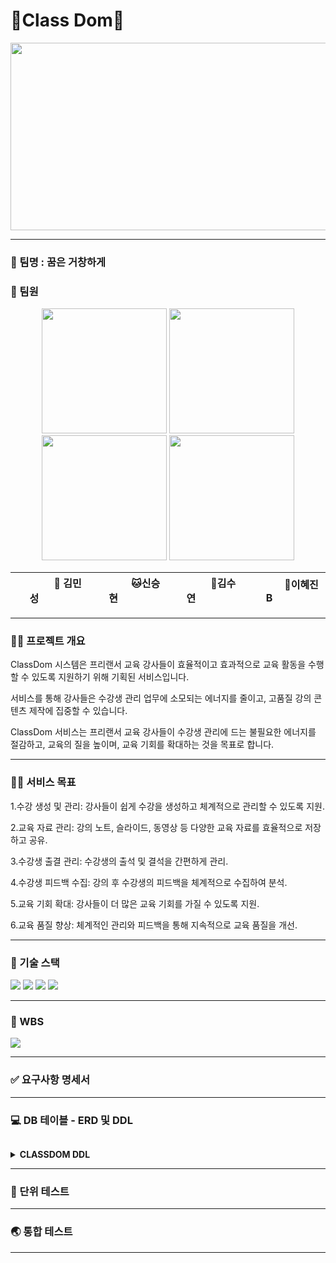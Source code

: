 # 👑Class Dom👑
<p align="center"><img src="https://github.com/hjin111/be07-1st-6team-classdom/blob/main/classdom.jpg" width="1000" height="300"/></p>

<hr>

### 🤗 팀명 : 꿈은 거창하게
 
### 🤭 팀원

<p align="center">
	<img src="https://github.com/hjin111/be07-1st-6team-classdom/blob/main/min.jpg" width="200" height="200"/>
	<img src="https://github.com/hjin111/be07-1st-6team-classdom/blob/main/seung.jpg" width="200" height="200"/>
	<img src="https://github.com/hjin111/be07-1st-6team-classdom/blob/main/su.jpg" width="200" height="200"/>
	<img src="https://github.com/hjin111/be07-1st-6team-classdom/blob/main/hye.jpg" width="200" height="200"/>
</p>

<div align="center">
	
|   &nbsp;&nbsp; &nbsp; &nbsp; &nbsp;  &nbsp;  &nbsp; 🐶 김민성  &nbsp;&nbsp; &nbsp;&nbsp; &nbsp;  &nbsp;  &nbsp;    |      &nbsp;&nbsp; &nbsp;&nbsp; &nbsp;  &nbsp;  &nbsp; 🐱신승현  &nbsp;&nbsp; &nbsp;&nbsp; &nbsp;  &nbsp;  &nbsp;    |      &nbsp;&nbsp; &nbsp;&nbsp; &nbsp;  &nbsp;  &nbsp; 🐹김수연  &nbsp;&nbsp; &nbsp;&nbsp; &nbsp;  &nbsp;  &nbsp;    |     &nbsp;&nbsp; &nbsp;&nbsp; &nbsp;  &nbsp;  &nbsp; 🐰이혜진B  &nbsp;&nbsp; &nbsp;&nbsp; &nbsp;  &nbsp;  &nbsp;   | 
|------------------------------------------|--------------------------------------|------------------------------------------|-----------------------------------|
 
</div>

<hr>

### 👨‍🏫 프로젝트 개요
  
  ClassDom 시스템은 프리랜서 교육 강사들이 효율적이고 효과적으로 교육 활동을 수행할 수 있도록 지원하기 위해 기획된 서비스입니다.
  
  서비스를 통해 강사들은 수강생 관리 업무에 소모되는 에너지를 줄이고, 고품질 강의 콘텐츠 제작에 집중할 수 있습니다.
  
  ClassDom 서비스는 프리랜서 교육 강사들이 수강생 관리에 드는 불필요한 에너지를 절감하고, 교육의 질을 높이며, 교육 기회를 확대하는 것을 목표로 합니다.

<hr>

### 👩‍🏫 서비스 목표

  1.수강 생성 및 관리: 강사들이 쉽게 수강을 생성하고 체계적으로 관리할 수 있도록 지원.
  
  2.교육 자료 관리: 강의 노트, 슬라이드, 동영상 등 다양한 교육 자료를 효율적으로 저장하고 공유.
  
  3.수강생 출결 관리: 수강생의 출석 및 결석을 간편하게 관리.
  
  4.수강생 피드백 수집: 강의 후 수강생의 피드백을 체계적으로 수집하여 분석.
  
  5.교육 기회 확대: 강사들이 더 많은 교육 기회를 가질 수 있도록 지원.
  
  6.교육 품질 향상: 체계적인 관리와 피드백을 통해 지속적으로 교육 품질을 개선.

<hr>

### 🔨 기술 스택
<div>
<img src="https://img.shields.io/badge/mysql-4479A1?style=for-the-badge&logo=mysql&logoColor=white">
<img src="https://img.shields.io/badge/git-F05032?style=for-the-badge&logo=git&logoColor=white">
<img src="https://img.shields.io/badge/github-181717?style=for-the-badge&logo=github&logoColor=white">
<img src="https://img.shields.io/badge/mariaDB-003545?style=for-the-badge&logo=mariaDB&logoColor=white">
</div>

<hr>

### 📝 WBS

<img src="https://github.com/beyond-sw-camp/be07-1st-6team-classdom/blob/main/classdom/image/classdom%20project%20wbs.jpg">

<hr>



### ✅ 요구사항 명세서

<hr>

### 💻 DB 테이블 - ERD 및 DDL

<p align="center"><img src=""/></p>

<details>
<summary><b>CLASSDOM DDL</b></summary>
	
```
CREATE TABLE `user` (
  `id` bigint(20) unsigned NOT NULL AUTO_INCREMENT,
  `email` varchar(255) NOT NULL,
  `password` varchar(255) DEFAULT NULL,
  `name` varchar(255) NOT NULL,
  `phone_number` varchar(255) NOT NULL,
  `role` enum('학생','강사','관리자') NOT NULL,
  `created_date` datetime DEFAULT current_timestamp(),
  `del_yn` char(1) DEFAULT 'N',
  PRIMARY KEY (`id`),
  UNIQUE KEY `email` (`email`)
) ENGINE=InnoDB DEFAULT CHARSET=utf8mb4 COLLATE=utf8mb4_general_ci;

CREATE TABLE `course` (
  `id` bigint(20) unsigned NOT NULL AUTO_INCREMENT,
  `name` varchar(255) NOT NULL,
  `description` varchar(8000) NOT NULL,
  `price` int(11) NOT NULL,
  `start_date` datetime NOT NULL,
  `end_date` datetime NOT NULL,
  `instructor_id` bigint(20) unsigned NOT NULL,
  `created_date` datetime DEFAULT current_timestamp(),
  `del_yn` char(1) DEFAULT 'N',
  `max_student` int(11) DEFAULT 30,
  `approval` char(1) DEFAULT 'N',
  PRIMARY KEY (`id`),
  KEY `user_id_fk` (`instructor_id`),
  CONSTRAINT `user_id_fk` FOREIGN KEY (`instructor_id`) REFERENCES `user` (`id`)
) ENGINE=InnoDB AUTO_INCREMENT=6 DEFAULT CHARSET=utf8mb4 COLLATE=utf8mb4_general_ci;

CREATE TABLE `lecture` (
  `id` bigint(20) unsigned NOT NULL AUTO_INCREMENT,
  `name` varchar(255) NOT NULL,
  `content` varchar(255) DEFAULT NULL,
  `course_id` bigint(20) unsigned NOT NULL,
  `running_time` time NOT NULL,
  `created_date` datetime DEFAULT current_timestamp(),
  `del_yn` char(1) DEFAULT 'N',
  PRIMARY KEY (`id`),
  KEY `course_id_fk` (`course_id`),
  CONSTRAINT `course_id_fk` FOREIGN KEY (`course_id`) REFERENCES `course` (`id`)
) ENGINE=InnoDB DEFAULT CHARSET=utf8mb4 COLLATE=utf8mb4_general_ci;

CREATE TABLE `exam` (
  `id` bigint(20) unsigned NOT NULL AUTO_INCREMENT,
  `course_id` bigint(20) unsigned NOT NULL,
  `title` varchar(255) NOT NULL,
  `content` varchar(3000) DEFAULT NULL,
  `exam_date` datetime NOT NULL,
  `limited_time` datetime DEFAULT NULL,
  `created_date` datetime DEFAULT current_timestamp(),
  `del_yn` char(1) DEFAULT 'N',
  PRIMARY KEY (`id`),
  KEY `exam_course_id_fk` (`course_id`),
  CONSTRAINT `exam_course_id_fk` FOREIGN KEY (`course_id`) REFERENCES `course` (`id`)
) ENGINE=InnoDB DEFAULT CHARSET=utf8mb4 COLLATE=utf8mb4_general_ci;

CREATE TABLE `exam_output` (
  `id` bigint(20) unsigned NOT NULL AUTO_INCREMENT,
  `exam_id` bigint(20) unsigned NOT NULL,
  `student_id` bigint(20) unsigned NOT NULL,
  `content` varchar(3000) NOT NULL,
  `score` int(11) DEFAULT NULL,
  `created_date` datetime DEFAULT current_timestamp(),
  `del_yn` char(1) DEFAULT 'N',
  PRIMARY KEY (`id`),
  KEY `exam_output_exam_id_idx` (`exam_id`),
  KEY `exam_output_student_id_idx` (`student_id`),
  CONSTRAINT `exam_output_exam_id` FOREIGN KEY (`exam_id`) REFERENCES `exam` (`id`) ON DELETE NO ACTION ON UPDATE NO ACTION,
  CONSTRAINT `exam_output_student_id` FOREIGN KEY (`student_id`) REFERENCES `user` (`id`) ON DELETE NO ACTION ON UPDATE NO ACTION
) ENGINE=InnoDB DEFAULT CHARSET=utf8mb4 COLLATE=utf8mb4_general_ci;

CREATE TABLE `payment_method` (
  `id` bigint(20) unsigned NOT NULL AUTO_INCREMENT,
  `student_id` bigint(20) unsigned NOT NULL,
  `card_category` varchar(45) DEFAULT NULL,
  `card_number` char(16) DEFAULT NULL,
  `created_date` datetime DEFAULT current_timestamp(),
  `del_yn` char(1) DEFAULT 'N',
  PRIMARY KEY (`id`),
  KEY `payment_method_student_id_idx` (`student_id`),
  CONSTRAINT `payment_method_student_id` FOREIGN KEY (`student_id`) REFERENCES `user` (`id`) ON DELETE NO ACTION ON UPDATE NO ACTION
) ENGINE=InnoDB DEFAULT CHARSET=utf8mb4 COLLATE=utf8mb4_general_ci;

CREATE TABLE `course_register` (
  `id` bigint(20) unsigned NOT NULL AUTO_INCREMENT,
  `student_id` bigint(20) unsigned DEFAULT NULL,
  `course_id` bigint(20) unsigned DEFAULT NULL,
  `completed_state` char(1) DEFAULT 'N',
  `created_time` datetime DEFAULT current_timestamp(),
  `del_yn` char(1) DEFAULT 'N',
  PRIMARY KEY (`id`),
  KEY `course_register_course_id_idx` (`course_id`),
  KEY `course_register_student_id_idx` (`student_id`),
  CONSTRAINT `course_register_course_id` FOREIGN KEY (`course_id`) REFERENCES `course` (`id`) ON DELETE NO ACTION ON UPDATE NO ACTION,
  CONSTRAINT `course_register_student_id` FOREIGN KEY (`student_id`) REFERENCES `user` (`id`) ON DELETE NO ACTION ON UPDATE NO ACTION
) ENGINE=InnoDB DEFAULT CHARSET=utf8mb4 COLLATE=utf8mb4_general_ci;

CREATE TABLE `payment` (
  `id` bigint(20) unsigned NOT NULL AUTO_INCREMENT,
  `register_id` bigint(20) unsigned DEFAULT NULL,
  `payment_id` bigint(20) unsigned DEFAULT NULL,
  `del_yn` char(1) DEFAULT 'N',
  PRIMARY KEY (`id`),
  KEY `register_id_idx` (`register_id`),
  KEY `payment_id_idx` (`payment_id`),
  CONSTRAINT `payment_ibfk_1` FOREIGN KEY (`register_id`) REFERENCES `course_register` (`id`),
  CONSTRAINT `payment_ibfk_2` FOREIGN KEY (`payment_id`) REFERENCES `payment_method` (`id`)
) ENGINE=InnoDB DEFAULT CHARSET=utf8mb4 COLLATE=utf8mb4_general_ci;

CREATE TABLE `review` (
  `id` bigint(20) unsigned NOT NULL AUTO_INCREMENT,
  `course_id` bigint(20) unsigned DEFAULT NULL,
  `student_id` bigint(20) unsigned DEFAULT NULL,
  `content` text DEFAULT NULL,
  `star` int(11) DEFAULT NULL,
  `created_date` datetime DEFAULT current_timestamp(),
  `del_yn` char(1) DEFAULT 'N',
  PRIMARY KEY (`id`),
  KEY `course_id_idx` (`course_id`),
  KEY `student_id_idx` (`student_id`),
  CONSTRAINT `review_ibfk_1` FOREIGN KEY (`course_id`) REFERENCES `course` (`id`),
  CONSTRAINT `review_ibfk_2` FOREIGN KEY (`student_id`) REFERENCES `user` (`id`)
) ENGINE=InnoDB DEFAULT CHARSET=utf8mb4 COLLATE=utf8mb4_general_ci;

CREATE TABLE `attendance` (
  `id` bigint(20) unsigned NOT NULL AUTO_INCREMENT,
  `student_id` bigint(20) unsigned DEFAULT NULL,
  `lecture_id` bigint(20) unsigned DEFAULT NULL,
  `state` char(1) DEFAULT 'N',
  `view_date` datetime DEFAULT current_timestamp(),
  `del_yn` char(1) DEFAULT 'N',
  PRIMARY KEY (`id`),
  KEY `student_id_idx` (`student_id`),
  KEY `lecture_id_idx` (`lecture_id`),
  CONSTRAINT `attendance_ibfk_1` FOREIGN KEY (`student_id`) REFERENCES `user` (`id`),
  CONSTRAINT `attendance_ibfk_2` FOREIGN KEY (`lecture_id`) REFERENCES `lecture` (`id`)
) ENGINE=InnoDB DEFAULT CHARSET=utf8mb4 COLLATE=utf8mb4_general_ci;

CREATE TABLE `fa` (
  `id` bigint(20) unsigned NOT NULL AUTO_INCREMENT,
  `title` varchar(255) DEFAULT NULL,
  `content` text DEFAULT NULL,
  `created_date` datetime DEFAULT current_timestamp(),
  `del_yn` char(1) DEFAULT 'N',
  PRIMARY KEY (`id`)
) ENGINE=InnoDB DEFAULT CHARSET=utf8mb4 COLLATE=utf8mb4_general_ci;

CREATE TABLE `course_question` (
  `id` bigint(20) unsigned NOT NULL AUTO_INCREMENT,
  `title` varchar(255) NOT NULL,
  `content` varchar(3000) DEFAULT NULL,
  `course_id` bigint(20) unsigned NOT NULL,
  `created_time` datetime DEFAULT current_timestamp(),
  `del_yn` char(1) NOT NULL DEFAULT 'N',
  `writer` bigint(20) unsigned,
  PRIMARY KEY (`id`),
  KEY `course_cquestion_fk` (`course_id`),
  KEY `question_writer_fk` (`writer`),
  CONSTRAINT `course_cquestion_fk` FOREIGN KEY (`course_id`) REFERENCES `course` (`id`),
  CONSTRAINT `question_writer_fk` FOREIGN KEY (`writer`) REFERENCES `user` (`id`)
) ENGINE=InnoDB DEFAULT CHARSET=utf8mb4 COLLATE=utf8mb4_general_ci;

CREATE TABLE `course_response` (
  `id` bigint(20) unsigned NOT NULL AUTO_INCREMENT,
  `content` varchar(3000) DEFAULT NULL,
  `c_question_id` bigint(20) unsigned NOT NULL,
  `created_time` datetime DEFAULT current_timestamp(),
  `del_yn` char(1) NOT NULL DEFAULT 'N',
  `writer` bigint unsigned, 
  PRIMARY KEY (`id`),

  KEY `cquesiton_cresponse_fk` (`c_question_id`),
  KEY `question_response_fk` (`writer`),

  CONSTRAINT `cquesiton_cresponse_fk` FOREIGN KEY (`c_question_id`) REFERENCES `course_question` (`id`),
  CONSTRAINT `question_response_fk` FOREIGN KEY (`writer`) REFERENCES `user` (`id`)
) ENGINE=InnoDB DEFAULT CHARSET=utf8mb4 COLLATE=utf8mb4_general_ci;

CREATE TABLE `assignment` (
  `id` bigint(20) unsigned NOT NULL AUTO_INCREMENT,
  `title` varchar(255) NOT NULL,
  `content` varchar(3000) DEFAULT NULL,
  `course_id` bigint(20) unsigned NOT NULL,
  `start_time` datetime DEFAULT NULL,
  `end_time` datetime DEFAULT NULL,
  `created_time` datetime DEFAULT current_timestamp(),
  `del_yn` char(1) NOT NULL DEFAULT 'N',
  PRIMARY KEY (`id`),
  KEY `course_assignment_fk` (`course_id`),
  CONSTRAINT `course_assignment_fk` FOREIGN KEY (`course_id`) REFERENCES `course` (`id`)
) ENGINE=InnoDB DEFAULT CHARSET=utf8mb4 COLLATE=utf8mb4_general_ci;

CREATE TABLE `assignment_output` (
  `id` bigint(20) unsigned NOT NULL AUTO_INCREMENT,
  `content` varchar(3000) DEFAULT NULL,
  `assignment_id` bigint(20) unsigned NOT NULL,
  `student_id` bigint(20) unsigned NOT NULL,
  `score` tinyint(4) DEFAULT 0,
  `feedback` varchar(300) DEFAULT '피드백 등록 전입니다.',
  `submit_date` datetime DEFAULT current_timestamp(),
  `del_yn` char(1) NOT NULL DEFAULT 'N',
  PRIMARY KEY (`id`),
  KEY `assignment_aoutput_fk` (`assignment_id`),
  KEY `cquestion_aoutput_fk` (`student_id`),
  CONSTRAINT `assignment_aoutput_fk` FOREIGN KEY (`assignment_id`) REFERENCES `assignment` (`id`),
  CONSTRAINT `assignment_student_fk` FOREIGN KEY (`student_id`) REFERENCES `user` (`id`)
) ENGINE=InnoDB DEFAULT CHARSET=utf8mb4 COLLATE=utf8mb4_general_ci;

```
</details>


<hr>

### 🧪 단위 테스트

<hr>

### 🌏 통합 테스트

<hr>
